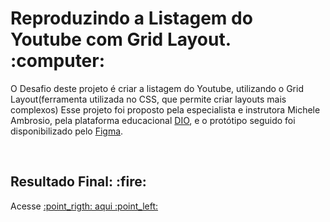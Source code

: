 <h1>Reproduzindo a Listagem do Youtube com Grid Layout. :computer: </h1>
<p>
  O Desafio deste projeto é criar a listagem do Youtube, utilizando o Grid Layout(ferramenta utilizada no CSS, que permite criar layouts mais complexos)
  Esse projeto foi proposto pela especialista e instrutora Michele Ambrosio, pela plataforma educacional <a href="https://www.dio.me/">DIO</a>, e o protótipo seguido foi disponibilizado pelo <a href="https://www.figma.com/design/KknwioExyqKD3D2eSVFrcW/Desafio-Grid---DIO?node-id=0-1&p=f&t=zX4driBiy9vuwsm3-0">Figma</a>.
</p>
<br>
<h2>Resultado Final: :fire: </h2>
<p>Acesse <a href="http://127.0.0.1:5500/index.html"> :point_rigth: aqui :point_left: </p>



          
          
          
                        

                    
          
            
          

